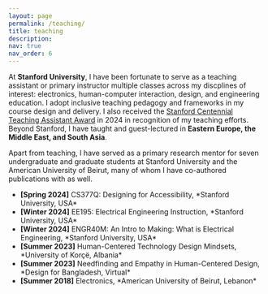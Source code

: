 ```yaml
---
layout: page
permalink: /teaching/
title: teaching
description:
nav: true
nav_order: 6
---
```


At <b>Stanford University</b>, I have been fortunate to serve as a teaching assistant or primary instructor multiple classes across my discplines of interest: electronics, human-computer interaction, design, and engineering education. I adopt inclusive teaching pedagogy and frameworks in my course design and delivery. I also received the [Stanford Centennial Teaching Assistant Award](https://ctl.stanford.edu/centennial-teaching-assistant-awards) in 2024 in recognition of my teaching efforts. Beyond Stanford, I have taught and guest-lectured in <b>Eastern Europe, the Middle East, and South Asia</b>.

Apart from teaching, I have served as a primary research mentor for seven undergraduate and graduate students at Stanford University and the American University of Beirut, many of whom I have co-authored publications with as well.

<ul>
    <li> <b>[Spring 2024]</b> CS377Q: Designing for Accessibility, *Stanford University, USA* </li>
    <li> <b>[Winter 2024]</b> EE195: Electrical Engineering Instruction, *Stanford University, USA* </li>
    <li> <b>[Winter 2024]</b> ENGR40M: An Intro to Making: What is Electrical Engineering, *Stanford University, USA* </li>
    <li> <b>[Summer 2023]</b> Human-Centered Technology Design Mindsets, *University of Korçë, Albania*</li>
    <li> <b>[Summer 2023]</b> Needfinding and Empathy in Human-Centered Design, *Design for Bangladesh, Virtual*</li>
    <li> <b>[Summer 2018]</b> Electronics, *American University of Beirut, Lebanon* </li>
</ul>





